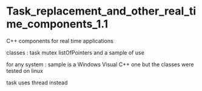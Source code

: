 # Task_replacement_and_other_real_time_components_1.1

C++ components for real time applications

classes : task mutex listOfPointers and a sample of use 

for any system : sample is a Windows Visual C++ one but the classes were tested on linux

task uses thread instead
